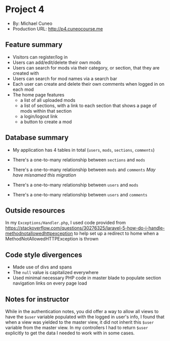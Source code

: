 # Project 4
+ By: Michael Cuneo
+ Production URL: http://p4.cuneocourse.me

## Feature summary
+ Visitors can register/log in
+ Users can add/edit/delete their own mods
+ Users can search for mods via their category, or section, that they are created with
+ Users can search for mod names via a search bar
+ Each user can create and delete their own comments when logged in on each mod
+ The home page features
  + a list of all uploaded mods
  + a list of sections, with a link to each section that shows a page of mods within that section
  + a login/logout link
  + a button to create a mod

  
## Database summary
+ My application has 4 tables in total (`users`, `mods`, `sections`, `comments`)

+ There's a one-to-many relationship between `sections` and `mods`
+ There's a one-to-many relationship between `mods` and `comments` *May have misnamed this migration*
+ There's a one-to-many relationship between `users` and `mods`
+ There's a one-to-many relationship between `users` and `comments`

## Outside resources
In my `Exceptions/Handler.php`, I used code provided from https://stackoverflow.com/questions/30276325/laravel-5-how-do-i-handle-methodnotallowedhttpexception to help set up a redirect to home when a MethodNotAllowedHTTPException is thrown

## Code style divergences
+ Made use of divs and spans
+ The `null` value is capitalized everywhere
+ Used minimal necessary PHP code in master blade to populate section navigation links on every page load

## Notes for instructor
While in the authentication notes, you did offer a way to allow all views to have the `$user` variable populated with the logged in user's info, I found that when a view was yielded to the master view, it did not inherit this `$user` variable from the master view. In my controllers I had to return `$user` explicitly to get the data I needed to work with in some cases.
